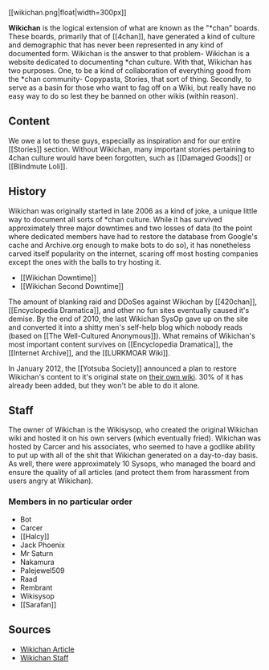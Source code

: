 [[wikichan.png|float|width=300px]]

**Wikichan** is the logical extension of what are known as the "*chan" boards. These boards, primarily that of [[4chan]], have generated a kind of culture and demographic that has never been represented in any kind of documented form. Wikichan is the answer to that problem- Wikichan is a website dedicated to documenting *chan culture. With that, Wikichan has two purposes. One, to be a kind of collaboration of everything good from the *chan community- Copypasta, Stories, that sort of thing. Secondly, to serve as a basin for those who want to fag off on a Wiki, but really have no easy way to do so lest they be banned on other wikis (within reason).

## Content

We owe a lot to these guys, especially as inspiration and for our entire [[Stories]] section. Without Wikichan, many important stories pertaining to 4chan culture would have been forgotten, such as [[Damaged Goods]] or [[Blindmute Loli]].

## History

Wikichan was originally started in late 2006 as a kind of joke, a unique little way to document all sorts of *chan culture. While it has survived approximately three major downtimes and two losses of data (to the point where dedicated members have had to restore the database from Google's cache and Archive.org enough to make bots to do so), it has nonetheless carved itself popularity on the internet, scaring off most hosting companies except the ones with the balls to try hosting it.

* [[Wikichan Downtime]]
* [[Wikichan Second Downtime]]

The amount of blanking raid and DDoSes against Wikichan by [[420chan]], [[Encyclopedia Dramatica]], and other no fun sites eventually caused it's demise. By the end of 2010, the last Wikichan SysOp gave up on the site and converted it into a shitty men's self-help blog which nobody reads (based on [[The Well-Cultured Anonymous]]). What remains of Wikichan's most important content survives on [[Encyclopedia Dramatica]], the [[Internet Archive]], and the [[LURKMOAR Wiki]].

In January 2012, the [[Yotsuba Society]] announced a plan to restore Wikichan's content to it's original state on [their own wiki](http://www.yswiki.org/wiki/). 30% of it has already been added, but they won't be able to do it alone.

## Staff

The owner of Wikichan is the Wikisysop, who created the original Wikichan wiki and hosted it on his own servers (which eventually fried). Wikichan was hosted by Carcer and his associates, who seemed to have a godlike ability to put up with all of the shit that Wikichan generated on a day-to-day basis. As well, there were approximately 10 Sysops, who managed the board and ensure the quality of all articles (and protect them from harassment from users angry at Wikichan).

### Members in no particular order

* Bot
* Carcer
* [[Halcy]]
* Jack Phoenix
* Mr Saturn
* Nakamura
* Palejewel509
* Raad
* Rembrant
* Wikisysop
* [[Sarafan]]

## Sources

* [Wikichan Article](http://web.archive.org/web/20080220064533/http://wikichan.org/index.php/Wikichan)
* [Wikichan Staff](http://web.archive.org/web/20080302122350/http://wikichan.org/index.php/Category:Wikichan_Staff)